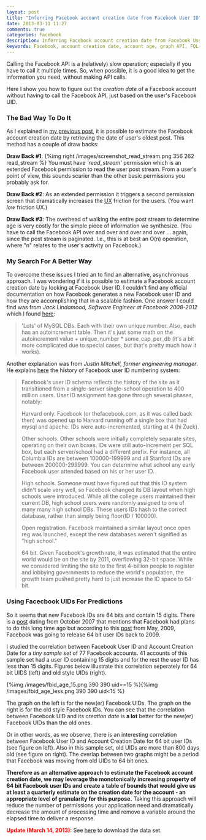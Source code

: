 ```yaml
---
layout: post
title: "Inferring Facebook account creation date from Facebook User ID"
date: 2013-03-11 11:27
comments: true
categories: Facebook
description: Inferring Facebook account creation date from Facebook User ID.
keywords: Facebook, account creation date, account age, graph API, FQL, Facebook post, read_stream permission, Facebook stream, Facebook created_time, Facebook access token, Facebook join date, Facebook User ID, Facebook uid, correlation
---
```

Calling the Facebook API is a (relatively) slow operation; especially if you have to call it multiple times. 
So, when possible, it is a good idea to get the information you need, without making API calls.

Here I show you how to figure out the *creation date* of a Facebook account without having to call the Facebook API, just based on the user's Facebook UID.

### The Bad Way To Do It

As I explained in [my previous post](http://metadatascience.com/2013/03/05/how-to-estimate-the-facebook-account-creation-date/),
it is possible to estimate the Facebook account creation date by retrieving the date of user's oldest post. 
This method has a couple of draw backs:

**Draw Back #1**: {%img right /images/screenshot_read_stream.png 356 262 read_stream %} You must have *'read_stream'* permission which is an extended Facebook permission to read the user post stream. From a user's point of view, this sounds scarier than the other basic permissions you probably ask for.

**Draw Back #2**: As an extended permission it triggers a second permission screen that dramatically increases the [UX](http://en.wikipedia.org/wiki/User_experience) friction for the users.  (You want *low* friction UX.)

**Draw Back #3**: The overhead of walking the entire post stream to determine age is very costly for the simple piece of information we synthesize. (You have to call the Facebook API over and over and over and over ... again, since the post stream is paginated. I.e., this is at best an O(n) operation, where "n" relates to the user's activity on Facebook.)

### My Search For A Better Way

To overcome these issues I tried an to find an alternative, asynchronous approach.
I was wondering if it is possible to estimate a Facebook account creation date by looking at Facebook User ID.
I couldn't find any official documentation on how Facebook generates a new Facebook user ID and how they are accomplishing that in a scalable fashion.
One answer I could find was from *Jack Lindamood, Software Engineer at Facebook 2008-2012* which I found [here](http://www.quora.com/Facebook-1/How-do-Facebook-use-incremented-IDs-for-both-users-and-Pages):

> 'Lots' of MySQL DBs. Each with their own unique number.  Also, each has an autoincrement table. Then it's just some math on the autoincrement value + unique_number * some_cap_per_db (it's a bit more complicated due to special cases, but that's pretty much how it works). 

Another explanation was from *Justin Mitchell, former engineering manager*. He explains [here](http://www.quora.com/Facebook-Company-History/What-is-the-history-of-Facebooks-user-ID-numbering-system) the history of Facebook user ID numbering system:

> Facebook's user ID schema reflects the history of the site as it transitioned from a single-server single-school operation to 400 million users.  User ID assignment has gone through several phases, notably:
> 
> Harvard only.  Facebook (or thefacebook.com, as it was called back then) was opened up to Harvard running off a single box that had mysql and apache.  IDs were auto-incremented, starting at 4 (hi Zuck).
> 
> Other schools.  Other schools were initially completely separate sites, operating on their own boxes.  IDs were still auto-increment per SQL box, but each server/school had a different prefix.  For instance, all Columbia IDs are between 100000-199999 and all Stanford IDs are between 200000-299999.  You can determine what school any early Facebook user attended based on his or her user ID.
> 
> High schools. Someone must have figured out that this ID system didn't scale very well, so Facebook changed its DB layout when high schools were introduced.  While all the college users maintained their current DB, high school users were randomly assigned to one of many many high school DBs.  These users IDs hash to the correct database, rather than simply being floor(ID / 100000).
> 
> Open registration.  Facebook maintained a similar layout once open reg was launched, except the new databases weren't signified as "high school."
> 
> 64 bit.  Given Facebook's growth rate, it was estimated that the entire world would be on the site by 2011, overflowing 32-bit space.  While we considered limiting the site to the first 4-billion people to register and lobbying governments to reduce the world's population, the growth team pushed pretty hard to just increase the ID space to 64-bit.

### Using Facecbook UIDs For Predictions

So it seems that new Facebook IDs are 64 bits and contain 15 digits.
There is a [post](https://developers.facebook.com/blog/post/45/) dating from October 2007 that mentions that Facebook had plans to do this long time ago but
according to this [post](https://developers.facebook.com/blog/post/226/) from May, 2009, Facebook was going to release 64 bit user IDs back to 2009.

I studied the correlation between Facebook User ID and Account Creation Date for a *tiny sample set* of 77 Facebook accounts. 41 accounts of this sample set had a user ID containing 15 digits and for the rest the user ID has less than 15 digits. Figures below illustrate this correlation seperately for 64 bit UIDS (left) and old style UIDs (right).

{%img /images/fbid_age_15.png 390 390 uid==15 %}{%img /images/fbid_age_less.png 390 390 uid<15 %}

The graph on the left is for the new(er) Facebook UIDs. The graph on the right is for the old style Facebook IDs. You can see that the correlation between Facebook UID and its *creation date* is **a lot** better for the new(er) Facebook UIDs than the old ones.

Or in other words, as we observe, there is an interesting correlation between Facebook User ID and Account Creation Date for 64 bit user IDs (see figure on left).
Also in this sample set, old UIDs are more than 800 days old (see figure on right). The overlap between two graphs might be a period that Facebook was moving from old UIDs to 64 bit ones. 

**Therefore as an alternative approach to estimate the Facebook account creation date, we may leverage the monotonically increasing property of 64 bit Facebook user IDs and create a table of bounds that would give us at least a quarterly estimate on the creation date for the account - an appropriate level of granularity for this purpose.**
Taking this approach will reduce the number of permissions your application need and dramatically decrease the amount of processing time and remove a variable around the elapsed time to deliver a response.

<span style="color:red"><b>Update (March 14, 2013):</b></span> 
See [here](http://metadatascience.com/2013/03/14/lookup-table-for-inferring-facebook-account-creation-date-from-facebook-user-id/) 
to download the data set.